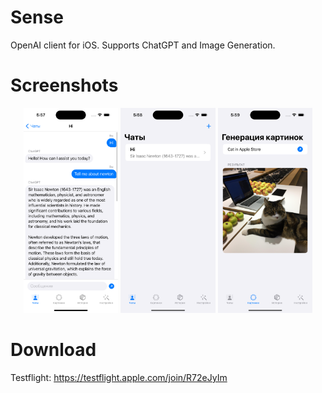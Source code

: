 # Sense
OpenAI client for iOS. Supports ChatGPT and Image Generation.

# Screenshots
<p align="center">
  <img src="./Sense/Preview Content/Screenshots/1.png" width="30%" />
  <img src="./Sense/Preview Content/Screenshots/2.png" width="30%" />
  <img src="./Sense/Preview Content/Screenshots/3.png" width="30%" />
</p>

# Download
Testflight: https://testflight.apple.com/join/R72eJyIm
